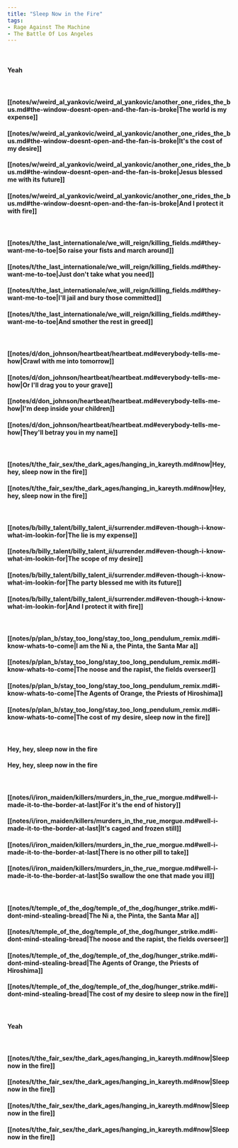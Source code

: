 ```yaml
---
title: "Sleep Now in the Fire"
tags:
- Rage Against The Machine
- The Battle Of Los Angeles
---
```

&nbsp;
#### Yeah
&nbsp;
#### [[notes/w/weird_al_yankovic/weird_al_yankovic/another_one_rides_the_bus.md#the-window-doesnt-open-and-the-fan-is-broke|The world is my expense]]
#### [[notes/w/weird_al_yankovic/weird_al_yankovic/another_one_rides_the_bus.md#the-window-doesnt-open-and-the-fan-is-broke|It's the cost of my desire]]
#### [[notes/w/weird_al_yankovic/weird_al_yankovic/another_one_rides_the_bus.md#the-window-doesnt-open-and-the-fan-is-broke|Jesus blessed me with its future]]
#### [[notes/w/weird_al_yankovic/weird_al_yankovic/another_one_rides_the_bus.md#the-window-doesnt-open-and-the-fan-is-broke|And I protect it with fire]]
&nbsp;
#### [[notes/t/the_last_internationale/we_will_reign/killing_fields.md#they-want-me-to-toe|So raise your fists and march around]]
#### [[notes/t/the_last_internationale/we_will_reign/killing_fields.md#they-want-me-to-toe|Just don't take what you need]]
#### [[notes/t/the_last_internationale/we_will_reign/killing_fields.md#they-want-me-to-toe|I'll jail and bury those committed]]
#### [[notes/t/the_last_internationale/we_will_reign/killing_fields.md#they-want-me-to-toe|And smother the rest in greed]]
&nbsp;
#### [[notes/d/don_johnson/heartbeat/heartbeat.md#everybody-tells-me-how|Crawl with me into tomorrow]]
#### [[notes/d/don_johnson/heartbeat/heartbeat.md#everybody-tells-me-how|Or I'll drag you to your grave]]
#### [[notes/d/don_johnson/heartbeat/heartbeat.md#everybody-tells-me-how|I'm deep inside your children]]
#### [[notes/d/don_johnson/heartbeat/heartbeat.md#everybody-tells-me-how|They'll betray you in my name]]
&nbsp;
#### [[notes/t/the_fair_sex/the_dark_ages/hanging_in_kareyth.md#now|Hey, hey, sleep now in the fire]]
#### [[notes/t/the_fair_sex/the_dark_ages/hanging_in_kareyth.md#now|Hey, hey, sleep now in the fire]]
&nbsp;
#### [[notes/b/billy_talent/billy_talent_ii/surrender.md#even-though-i-know-what-im-lookin-for|The lie is my expense]]
#### [[notes/b/billy_talent/billy_talent_ii/surrender.md#even-though-i-know-what-im-lookin-for|The scope of my desire]]
#### [[notes/b/billy_talent/billy_talent_ii/surrender.md#even-though-i-know-what-im-lookin-for|The party blessed me with its future]]
#### [[notes/b/billy_talent/billy_talent_ii/surrender.md#even-though-i-know-what-im-lookin-for|And I protect it with fire]]
&nbsp;
#### [[notes/p/plan_b/stay_too_long/stay_too_long_pendulum_remix.md#i-know-whats-to-come|I am the Ni a, the Pinta, the Santa Mar a]]
#### [[notes/p/plan_b/stay_too_long/stay_too_long_pendulum_remix.md#i-know-whats-to-come|The noose and the rapist, the fields overseer]]
#### [[notes/p/plan_b/stay_too_long/stay_too_long_pendulum_remix.md#i-know-whats-to-come|The Agents of Orange, the Priests of Hiroshima]]
#### [[notes/p/plan_b/stay_too_long/stay_too_long_pendulum_remix.md#i-know-whats-to-come|The cost of my desire, sleep now in the fire]]
&nbsp;
#### Hey, hey, sleep now in the fire
#### Hey, hey, sleep now in the fire
&nbsp;
#### [[notes/i/iron_maiden/killers/murders_in_the_rue_morgue.md#well-i-made-it-to-the-border-at-last|For it's the end of history]]
#### [[notes/i/iron_maiden/killers/murders_in_the_rue_morgue.md#well-i-made-it-to-the-border-at-last|It's caged and frozen still]]
#### [[notes/i/iron_maiden/killers/murders_in_the_rue_morgue.md#well-i-made-it-to-the-border-at-last|There is no other pill to take]]
#### [[notes/i/iron_maiden/killers/murders_in_the_rue_morgue.md#well-i-made-it-to-the-border-at-last|So swallow the one that made you ill]]
&nbsp;
#### [[notes/t/temple_of_the_dog/temple_of_the_dog/hunger_strike.md#i-dont-mind-stealing-bread|The Ni a, the Pinta, the Santa Mar a]]
#### [[notes/t/temple_of_the_dog/temple_of_the_dog/hunger_strike.md#i-dont-mind-stealing-bread|The noose and the rapist, the fields overseer]]
#### [[notes/t/temple_of_the_dog/temple_of_the_dog/hunger_strike.md#i-dont-mind-stealing-bread|The Agents of Orange, the Priests of Hiroshima]]
#### [[notes/t/temple_of_the_dog/temple_of_the_dog/hunger_strike.md#i-dont-mind-stealing-bread|The cost of my desire to sleep now in the fire]]
&nbsp;
#### Yeah
&nbsp;
#### [[notes/t/the_fair_sex/the_dark_ages/hanging_in_kareyth.md#now|Sleep now in the fire]]
#### [[notes/t/the_fair_sex/the_dark_ages/hanging_in_kareyth.md#now|Sleep now in the fire]]
#### [[notes/t/the_fair_sex/the_dark_ages/hanging_in_kareyth.md#now|Sleep now in the fire]]
#### [[notes/t/the_fair_sex/the_dark_ages/hanging_in_kareyth.md#now|Sleep now in the fire]]

